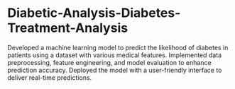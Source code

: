 # Diabetic-Analysis-Diabetes-Treatment-Analysis

Developed a machine learning model to predict the likelihood of diabetes in patients using a dataset
with various medical features. Implemented data preprocessing, feature engineering, and model
evaluation to enhance prediction accuracy. Deployed the model with a user-friendly interface to
deliver real-time predictions.
